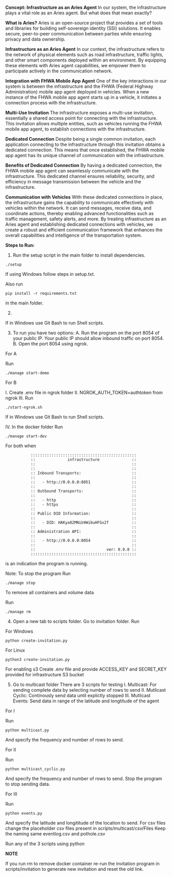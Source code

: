 **Concept: Infrastructure as an Aries Agent**
In our system, the infrastructure plays a vital role as an Aries agent. But what does that mean exactly?

**What is Aries?**
Aries is an open-source project that provides a set of tools and libraries for building self-sovereign identity (SSI) solutions. It enables secure, peer-to-peer communication between parties while ensuring privacy and data ownership.

**Infrastructure as an Aries Agent**
In our context, the infrastructure refers to the network of physical elements such as road infrastructure, traffic lights, and other smart components deployed within an environment. By equipping these elements with Aries agent capabilities, we empower them to participate actively in the communication network.

**Integration with FHWA Mobile App Agent**
One of the key interactions in our system is between the infrastructure and the FHWA (Federal Highway Administration) mobile app agent deployed in vehicles. When a new instance of the FHWA mobile app agent starts up in a vehicle, it initiates a connection process with the infrastructure.

**Multi-Use Invitation**
The infrastructure exposes a multi-use invitation, essentially a shared access point for connecting with the infrastructure. This invitation allows multiple entities, such as vehicles running the FHWA mobile app agent, to establish connections with the infrastructure.

**Dedicated Connection**
Despite being a single common invitation, each application connecting to the infrastructure through this invitation obtains a dedicated connection. This means that once established, the FHWA mobile app agent has its unique channel of communication with the infrastructure.

**Benefits of Dedicated Connection**
By having a dedicated connection, the FHWA mobile app agent can seamlessly communicate with the infrastructure. This dedicated channel ensures reliability, security, and efficiency in message transmission between the vehicle and the infrastructure.

**Communication with Vehicles**
With these dedicated connections in place, the infrastructure gains the capability to communicate effectively with vehicles within the network. It can send messages, receive data, and coordinate actions, thereby enabling advanced functionalities such as traffic management, safety alerts, and more. By treating infrastructure as an Aries agent and establishing dedicated connections with vehicles, we create a robust and efficient communication framework that enhances the overall capabilities and intelligence of the transportation system.

**Steps to Run:**
1. Run the setup script in the main folder to install dependencies.

`./setup`

If using Windows follow steps in setup.txt.


Also run 

`pip install -r requirements.txt`

in the main folder.

2. 

If in Windows use Git Bash to run Shell scripts.

3. To run you have two options:
A. Run the program on the port 8054 of your public IP. Your public IP should allow inbound traffic on port 8054.
B. Open the port 8054 using ngrok. 

For A

Run

`./manage start-demo`

For B

I. Create .env file in ngrok folder
II. NGROK_AUTH_TOKEN=authtoken from ngrok
III. Run

`./start-ngrok.sh`


If in Windows use Git Bash to run Shell scripts.

IV. In the docker folder
Run

`./manage start-dev`


For both when 

               ::::::::::::::::::::::::::::::::::::::::::::::
               ::              infrastructure              ::
               ::                                          ::
               ::                                          ::
               :: Inbound Transports:                      ::
               ::                                          ::
               ::   - http://0.0.0.0:8051                  ::
               ::                                          ::
               :: Outbound Transports:                     ::
               ::                                          ::
               ::   - http                                 ::
               ::   - https                                ::
               ::                                          ::
               :: Public DID Information:                  ::
               ::                                          ::
               ::   - DID: HAKya82MNiU4WibuHFGx2f          ::
               ::                                          ::
               :: Administration API:                      ::
               ::                                          ::
               ::   - http://0.0.0.0:8054                  ::
               ::                                          ::
               ::                               ver: 0.9.0 ::
               ::::::::::::::::::::::::::::::::::::::::::::::
is an indication the program is running.

Note: To stop the program 
Run

`./manage stop`

To remove all containers and volume data

Run

`./manage rm`


4. Open a new tab to scripts folder. Go to invitation folder.
Run

For Windows

`python create-invitation.py`

For Linux

`python3 create-invitation.py`

For enabling s3
Create .env file and provide ACCESS_KEY and SECRET_KEY provided for infrastructure S3 bucket

5. Go to multicast folder 
There are 3 scripts for testing
I. Multicast: For sending complete data by selecting number of rows to send
II. Mutlicast Cyclic: Continously send data until explictly stopped
III. Mutlicast Events: Send data in range of the latitude and longtitude of the agent

For I

Run

`python multicast.py`

And specify the frequency and number of rows to send.


For II

Run

`python multicast_cyclic.py`

And specify the frequency and number of rows to send. Stop the program to stop sending data.


For III

Run

`python events.py`

And specify the latitude and longititude of the location to send.
For csv files change the placeholder csv files present in scripts/multicast/csv/Files
Keep the naming same eventlog.csv and pothole.csv

Run any of the 3 scripts using python


**NOTE**

If you run rm to remove docker container re-run the invitation program in scripts/invitation to generate new invitation and reset the old link.
